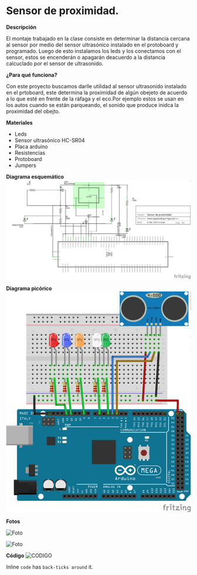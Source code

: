 # Sensor de proximidad.

**Descripción**

El montaje trabajado en la clase consiste en determinar la distancia cercana al sensor por medio del sensor ultrasónico instalado en el protoboard y programado. Luego de esto instalamos los leds y los conectamos con el sensor, estos se encenderán o apagarán deacuerdo a la distancia calcuclado por el sensor de ultrasonido.

**¿Para qué funciona?**

Con este proyecto buscamos darlle utilidad al sensor ultrasonido instalado en el prtoboard, este determina la proximidad de algún obejeto de acuerdo a lo que esté en frente de la ráfaga y el eco.Por ejemplo estos se usan en los autos cuando se están parqueando, el sonido que produce inidca la proximidad del obejto.

**Materiales**

- Leds
- Sensor ultrasónico HC-SR04
- Placa arduino
- Resistencias
- Protoboard 
- Jumpers 


**Diagrama esquemático**
![Diagrama esquemático ](https://github.com/angelacastros/PROYECTO-1/blob/master/images/Diagrama%20esquematico.png?raw=true)


**Diagrama picórico**
![Foto diagrama pictorico  ](https://github.com/angelacastros/PROYECTO-1/blob/master/images/Diagrama%20Pictorico.png?raw=true)


**Fotos**

![Foto](https://github.com/angelacastros/PROYECTO-1/blob/master/images/20190214_161130.jpg?raw=true)

![Foto](https://github.com/angelacastros/PROYECTO-1/blob/master/images/20190214_161151.jpg?raw=true)


**Código**
![CODIGO ](https://github.com/angelacastros/PROYECTO-1/blob/master/codes/sensor%20de%20proximidad/sensor%20de%20proximidad.ino)


Inline `code` has `back-ticks around` it.





